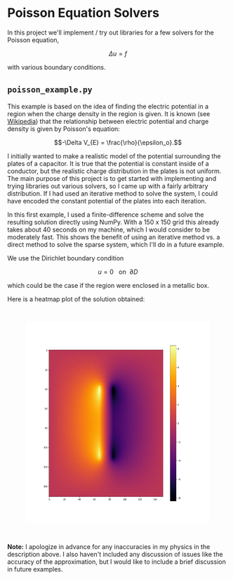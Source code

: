 # Poisson Equation Solvers

In this project we'll implement / try out libraries for a few solvers for the Poisson equation,

$$\Delta u = f$$

with various boundary conditions.

## `poisson_example.py`

This example is based on the idea of finding the electric potential in a
region when the charge density in the region is given. It is known
(see [Wikipedia](https://en.wikipedia.org/wiki/Electric_potential#Electrostatics))
that the relationship between electric potential and charge density is given by Poisson's equation:

$$-\Delta V_{E} = \frac{\rho}{\epsilon_o}.$$

I initially wanted to make a realistic model of the potential surrounding the plates of a capacitor.
It is true that the potential is constant inside of a conductor, but the realistic
charge distribution in the plates is not uniform. The main purpose of this project is to get started with
implementing and trying libraries out various solvers, so I came up with a fairly arbitrary distribution.
If I had used an iterative method to solve the system, I could have encoded the constant potential
of the plates into each iteration.

In this first example, I used a finite-difference scheme and solve the resulting solution directly
using NumPy. With a 150 x 150 grid this already takes about 40 seconds on my machine, which I would
consider to be moderately fast. This shows the benefit of using an iterative method vs. a direct method
to solve the sparse system, which I'll do in a future example.

We use the Dirichlet boundary condition

$$u = 0 ~~~\text{on}~~ \partial D$$

which could be the case if the region were enclosed in a metallic box.

Here is a heatmap plot of the solution obtained:

<p align="center" style="margin: 3em;">
<img src="poisson_example.png" width="500" height="459">
</p>

**Note:** I apologize in advance for any inaccuracies in my physics in the description above.
I also haven't included any discussion of issues like the accuracy of the approximation, but I would
like to include a brief discussion in future examples.
